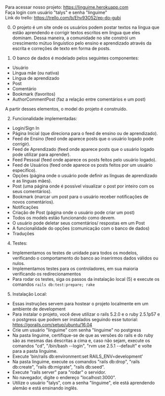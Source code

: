 Para acessar nosso projeto: https://linguime.herokuapp.com  
Faça login com usuário "talys" e senha "linguime"  
Link do trello: https://trello.com/b/Ehv93O52/ep-do-gubi  

0) O projeto é um site onde os usuários podem postar textos na língua que estão aprendendo e corrigir textos escritos em lingua que eles dominam.
Dessa maneira, a comunidade no site constrói um crescimento mútuo linguístico pelo ensino e aprendizado através da escrita e correções de texto em forma de posts.

1) O banco de dados é modelado pelos seguintes componentes:

- Usuário
- Língua mãe (ou nativa)
- Língua de aprendizado
- Post
- Comentário
- Bookmark (favoritos)
- AuthorCommentPost (faz a relação entre comentários e um post)

A partir desses elementos, o model do projeto é construído.

2) Funcionalidade implementadas:
- Login/Sign In
- Página Inicial (que direciona para o feed de ensino ou de aprendizado).
- Feed de Ensino (feed onde aparece posts que o usuário logado pode corrigir).
- Feed de Aprendizado (feed onde aparece posts que o usuário logado pode utilizar para aprender).
- Feed Pessoal (feed onde aparece os posts feitos pelo usuário logado).
- Feed de Usuários (feed onde aparece os posts feitos por um usuário específico).
- Opções (página onde o usuário pode definir as línguas de aprendizado e as línguas mães).
- Post (uma página onde é possível visualizar o post por inteiro com os seus comentários).
- Bookmark (marcar um post para o usuário receber notificações de novos comentários).
- Notificações
- Criação de Post (página onde o usuário pode criar um post)
- Todos os models estão funcionando como devem.
- O usuário pode deletar seus comentários/ respostas em um Post
- A funcionalidade do opções (comunicação com o banco de dados)
- Traduções

4) Testes:
- Implementamos os testes de unidade para todos os modelos, verificando o comportamento do banco ao inserirmos dados válidos ou nulos.
- Implementamos testes para os controladores, em sua maioria verificando os redirecionamentos
- Para rodar os testes, siga os passos da instalação local (5) e execute os comandos `rails db:test:prepare; rake`

5) Instalação Local:
- Essas instruções servem para hostear o projeto localmente em um ambiente de development
- Para instalar o projeto, você deve utilizar o rails 5.2.0 e o ruby 2.5.1p57 e o postgress que podem ser instalados seguindo esse tutorial: https://gorails.com/setup/ubuntu/16.04
- Crie um usuário "linguime" com senha "linguime" no postgress
- Na pasta linguime, certifique-se de que as versões do rails e do ruby são as mesmas das descritas a cima e, caso não sejam, execute os comandos "cd", "/bin/bash --login", "rvm use 2.5.1 --default" e volte para a pasta linguime.
- Execute 'bin/rails db:environment:set RAILS_ENV=development'
- Na pasta linguime, execute os comandos "rails db:drop", "rails db:create", "rails db:migrate", "rails db:seed".
- Execute "rails server" para "rodar" o servidor.
- No navegador, digite o endereço "localhost:3000".
- Utilize o usuário "talys", com a senha "linguime", ele está aprendendo alemão e está ensinando inglês.

